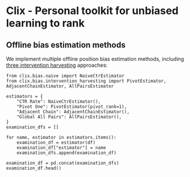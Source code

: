 # Clix - Personal toolkit for unbiased learning to rank

## Offline bias estimation methods
We implement multiple offline position bias estimation methods, including [three intervention harvesting](https://arxiv.org/abs/1812.05161) approaches:

```
from clix.bias.naive import NaiveCtrEstimator
from clix.bias.intervention_harvesting import PivotEstimator, AdjacentChainEstimator, AllPairsEstimator

estimators = {
    "CTR Rate": NaiveCtrEstimator(),
    "Pivot One": PivotEstimator(pivot_rank=1),
    "Adjacent Chain": AdjacentChainEstimator(),
    "Global All Pairs": AllPairsEstimator(),
}
examination_dfs = []

for name, estimator in estimators.items():
    examination_df = estimator(df)
    examination_df["estimator"] = name
    examination_dfs.append(examination_df)

examination_df = pd.concat(examination_dfs)
examination_df.head()
```

